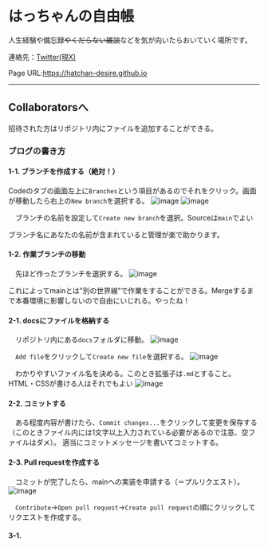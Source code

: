 # はっちゃんの自由帳

人生経験や備忘録~~やくだらない雑談~~などを気が向いたらおいていく場所です。

連絡先：[Twitter(現X)](https://x.com/obukun_quality?s=20)

Page URL:<https://hatchan-desire.github.io>

***

## Collaboratorsへ

招待された方はリポジトリ内にファイルを追加することができる。

### ブログの書き方

#### 1-1. ブランチを作成する（絶対！）

  Codeのタブの画面左上に`Branches`という項目があるのでそれをクリック。画面が移動したら右上の`New branch`を選択する。
![image](https://github.com/Hatchan-Desire/Hatchan-Desire.github.io/assets/75426954/c783b6c1-81e3-451c-a841-b117ee30feca)
![image](https://github.com/Hatchan-Desire/Hatchan-Desire.github.io/assets/75426954/08220cf1-d0c4-42e1-851c-f793fb3b7ba0)

　ブランチの名前を設定して`Create new branch`を選択。Sourceは`main`でよい

  ブランチ名にあなたの名前が含まれていると管理が楽で助かります。
  
#### 1-2. 作業ブランチの移動

　先ほど作ったブランチを選択する。
![image](https://github.com/Hatchan-Desire/Hatchan-Desire.github.io/assets/75426954/d6293c3e-b8df-46ea-a0d5-7d515fb38267)

  これによってmainとは"別の世界線"で作業をすることができる。Mergeするまで本番環境に影響しないので自由にいじれる。やったね！

#### 2-1. docsにファイルを格納する

　リポジトリ内にある`docs`フォルダに移動。
![image](https://github.com/Hatchan-Desire/Hatchan-Desire.github.io/assets/75426954/ab81b4da-9a30-4b09-be59-c218e502303a)

　`Add file`をクリックして`Create new file`を選択する。
![image](https://github.com/Hatchan-Desire/Hatchan-Desire.github.io/assets/75426954/cea4e382-c25b-4d8a-b491-880865c43859)

　わかりやすいファイル名を決める。このとき拡張子は`.md`とすること。HTML・CSSが書ける人はそれでもよい
![image](https://github.com/Hatchan-Desire/Hatchan-Desire.github.io/assets/75426954/2b0487bc-2520-4753-a6cd-103aeeca2d34)

#### 2-2. コミットする

　ある程度内容が書けたら、`Commit changes...`をクリックして変更を保存する（このときファイル内には1文字以上入力されている必要があるので注意、空ファイルはダメ）。
適当にコミットメッセージを書いてコミットする。

#### 2-3. Pull requestを作成する

　コミットが完了したら、mainへの実装を申請する（＝プルリクエスト）。
![image](https://github.com/Hatchan-Desire/Hatchan-Desire.github.io/assets/75426954/faa99823-0704-4e82-b556-0191cf068016)

　`Contribute`→`Open pull request`→`Create pull request`の順にクリックしてリクエストを作成する。

#### 3-1.
